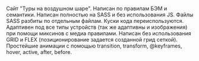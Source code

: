 Сайт "Туры на воздушном шаре".
Написан по правилам БЭМ и семантики.
Написан полностью на SASS и без использования JS.
Файлы SASS разбиты по отдельным файлам.
Куски кода переиспользуются.
Адаптивен под все типы устройств (так же адаптивны и изображения) при помощи миксинов с медиа правилами.
Написан без использования GRID и FLEX (позиционирование задается созданной грид сеткой).
Простейшие анимации с помощью transition, transform, @keyframes, hover, active, after, before.

